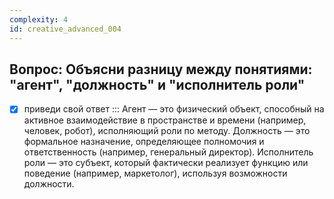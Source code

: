 ```yaml
---
complexity: 4
id: creative_advanced_004
---
```

## Вопрос: Объясни разницу между понятиями: "агент", "должность" и "исполнитель роли"

- [x] приведи свой ответ  ::: Агент — это физический объект, способный на активное взаимодействие в пространстве и времени (например, человек, робот), исполняющий роли по методу. Должность — это формальное назначение, определяющее полномочия и ответственность (например, генеральный директор). Исполнитель роли — это субъект, который фактически реализует функцию или поведение (например, маркетолог), используя возможности должности.
